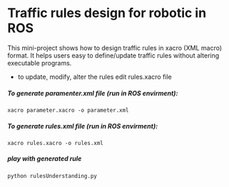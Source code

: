 # Traffic rules design for robotic in ROS
This mini-project shows how to design traffic rules in xacro (XML macro) format. It helps users easy to define/update traffic rules without altering executable programs.
* to update, modify, alter the rules edit rules.xacro file

##### To generate paramenter.xml file (run in ROS envirment):
```
xacro parameter.xacro -o parameter.xml
```
##### To generate rules.xml file (run in ROS envirment):
```
xacro rules.xacro -o rules.xml
```
##### play with generated rule
```
python rulesUnderstanding.py 
```

